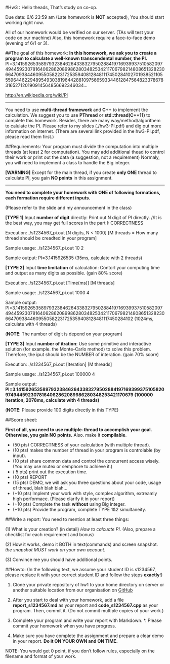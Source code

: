 #Hw3 : Hello theads, 
That’s study on co-op.

Due date: 6/6 23:59 am (Late homework is **NOT** accepted), You should start working right now.

All of our homework would be verified on our server. (TAs will test your code on our machine) 
Also, this homework require a face-to-face demo (evening of 6/1 or 3).

##The goal of this homework:
**In this homework, we ask you to create a program to calculate a well-known transcendental number, the PI.**
PI=3.14159265358979323846264338327950288419716939937510582097494459230781640628620899862803482534211706798214808651328230664709384460955058223172535940812848111745028410270193852110555964462294895493038196442881097566593344612847564823378678316527120190914564856692346034...

http://en.wikipedia.org/wiki/Pi

---

You need to use **multi-thread framework** and **C++** to implement the calculation. We suggest you to use **PThread** or **std::thread(C++11)** to complete this homework. Besides, there are many way/method/algorithem to calulate the PI. Please refer to my slides (./hw3-PI.pdf) and dig out more information on internet. 
(There are several link provided in the hw3-PI.pdf, please read them first.)

##Requirements:
Your program must divide the computation into multiple threads (at least 2 for computation). You may add additional thead to control their work or print out the data (a suggestion, not a requirement) Normaly, you will need to implement a class to handle the Big integer.

**[WARNING]** Except for the main thread, if you create **only ONE** thread to calculate PI, you gain **NO points** in this assignment.

---

**You need to complete your homework with ONE of following formations, each formation require different inputs.**

(Please refer to the slide and my announcement in the class)

**[TYPE 1]** Input **number of digit** directly:
Print out N digit of PI directly. //It is the best way, you may get full scores in the part I: CORRECTNESS

Execution: ./s1234567_pi.out [N digits, N < 1000] [M threads = How many thread should be creadted in your program]

Sample usage: ./s1234567_pi.out 10 2

Sample output: PI=3.1415926535 (35ms, calculate with 2 threads)

**[TYPE 2]** Input **time limitation** of calculation:
Contorl your computing time and output as many digits as possible. (gain 80% score)

Execution: ./s1234567_pi.out [Time(ms)] [M threads]

Sample usage: ./s1234567_pi.out 1000 4

Sample output: PI=3.141592653589793238462643383279502884197169399375105820974944592307816406286208998628034825342117067982148086513282306647093844609550582231725359408128481117450284102 (1024ms, calculate with 4 threads)

(**NOTE**: The number of digit is depend on your program)

**[TYPE 3]** Input **number of itration**:
Use some primitive and interactive solution (for example. the Monte-Carlo method) to solve this problem. Therefore, the iput should be the NUMBER of interation. (gain 70% score)

Execution: ./s1234567_pi.out [Iteration] [M threads]

Sample usage: ./s1234567_pi.out 100000 4

Sample output: **PI=3.1415926535897932384626433832795028841971693993751058209749445923078164062862089986280348253421170679 (100000 iteration, 2078ms, calculate with 4 threads)**

(**NOTE**: Please provide 100 digits directly in this TYPE)

##Score sheet:

**First of all, you need to use multiple-thread to accomplish your goal. Otherwise, you gain NO points.**
Also. make it **compilable**.

* (50 pts) CORRECTNESS of your calculation (with multiple thread).
* (10 pts) makes the number of thread in your program is controlable (by input).
* (10 pts) share common data and control the concurrent access wisely. (You may use mutex or semphore to achieve it.)
* ( 5 pts) print out the execution time.
* (10 pts) REPORT
* (15 pts) DEMO, we will ask you three questions about your code, usage of thread, blah blah blah...
* (+10 pts) Implemt your work with style, complex algorithm, extreamly high performace. (Please clarify it in your report)
* (+10 pts) Complete the task **without** using Big integer.
* (+10 pts) Provide the program, complete TYPE 1&2 simultaneity.

##Write a report:
You need to mention at least three things: 

(1) What is your creation? (in detail) *How to calcuate PI.* (Also, prepare a checklist for each requirement and bonus)

(2) How it works, demo it BOTH in text(commands) and screen snapshot. *the snapshot MUST work on your own account.*

(3) Convince me you should have additional points.

##Howto:
(In the following text, we assume your student ID is s1234567, please replace it with your correct student ID and follow the steps **exactly**!)

1. Clone your private repository of hw1 to your home directory on server or another suitable location from our organisation on [GitHub](https://github.com/YZU-CSE-CS305-Intro-to-OS)

2. After you start to deal with your homework, add a file **report_s1234567.md** as your report and **code_s1234567.cpp** as your program. Then, commit it. (Do not commit multiple copies of your work.)

3. Complete your program and write your report with Markdown.
*. Please commit your homework when you have progress.

4. Make sure you have complete the assignment and prepare a clear demo in your report. **Do it ON YOUR OWN and ON TIME.**

NOTE: You would get 0 point, if you don’t follow rules, especially on the filename and format of your work.
